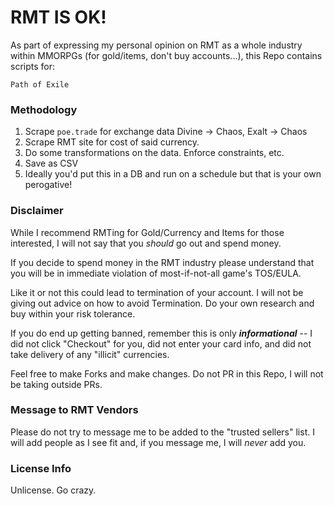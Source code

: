 # RMT IS OK!

As part of expressing my personal opinion on RMT as a whole industry within MMORPGs (for gold/items, don't buy accounts...), this Repo contains scripts for:

`Path of Exile`

### Methodology

1. Scrape `poe.trade` for exchange data Divine -> Chaos, Exalt -> Chaos
2. Scrape RMT site for cost of said currency.
3. Do some transformations on the data. Enforce constraints, etc.
4. Save as CSV
5. Ideally you'd put this in a DB and run on a schedule but that is your own perogative!

### Disclaimer

While I recommend RMTing for Gold/Currency and Items for those interested, I will not say that you _should_ go out and spend money.

If you decide to spend money in the RMT industry please understand that you will be in immediate violation of most-if-not-all game's TOS/EULA.

Like it or not this could lead to termination of your account. I will not be giving out advice on how to avoid Termination. Do your own research and buy within your risk tolerance.

If you do end up getting banned, remember this is only _**informational**_ -- I did not click "Checkout" for you, did not enter your card info, and did not take delivery of any "illicit" currencies.

Feel free to make Forks and make changes. Do not PR in this Repo, I will not be taking outside PRs.

### Message to RMT Vendors

Please do not try to message me to be added to the "trusted sellers" list. I will add people as I see fit and, if you message me, I will _never_ add you.

### License Info

Unlicense. Go crazy.